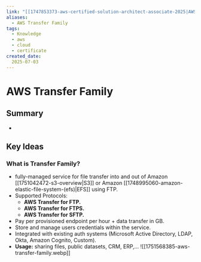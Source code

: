 ```yaml
---
link: "[[1747853373-aws-certified-solution-architect-associate-2025|AWS Certified Solution Architect Associate 2025]]"
aliases: 
  - AWS Transfer Family
tags:
  - Knowledge
  - aws
  - cloud
  - certificate
created_date:
  2025-07-03
---
```

# AWS Transfer Family
## Summary
- 

## Key Ideas
### What is Transfer Family?
- fully-managed service for file transfer into and out of Amazon [[1751042472-s3-overview|S3]] or Amazon [[1748995060-amazon-elastic-file-system-(efs)|EFS]] using FTP.
- Supported Protocols:
  - **AWS Transfer for FTP.**
  - **AWS Transfer for FTPS.**
  - **AWS Transfer for SFTP.**
- Pay per provisioned endpoint per hour + data transfer in GB.
- Store and manage users credentials within the service.
- Integrated with existing auth systems (Microsoft Active Directory, LDAP, Okta, Amazon Cognito, Custom).
- **Usage:** sharing files, public datasets, CRM, ERP,...
![[1751568385-aws-transfer-family.webp]]


